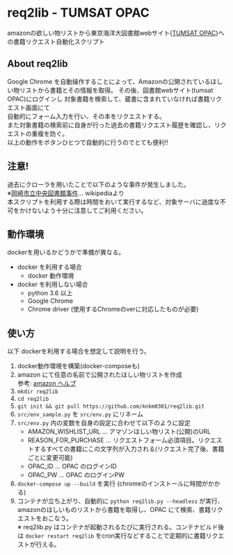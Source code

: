 # req2lib - TUMSAT OPAC
amazonの欲しい物リストから東京海洋大図書館webサイト([TUMSAT OPAC](https://lib.s.kaiyodai.ac.jp/opac/opac_search/?lang=0))への書籍リクエスト自動化スクリプト

## About req2lib
Google Chrome を自動操作することによって、Amazonの公開されているほしい物リストから書籍とその情報を取得。 
その後、図書館webサイト(tumsat OPAC)にログインし
対象書籍を検索して、蔵書に含まれていなければ書籍リクエスト画面にて  
自動的にフォーム入力を行い、その本をリクエストする。  
また対象書籍の検索前に自身が行った過去の書籍リクエスト履歴を確認し、リクエストの重複を防ぐ。  
以上の動作をボタンひとつで自動的に行うのでとても便利!!  

## 注意!
過去にクローラを用いたことで以下のような事件が発生しました。  
※[岡崎市立中央図書館事件](https://ja.wikipedia.org/wiki/%E5%B2%A1%E5%B4%8E%E5%B8%82%E7%AB%8B%E4%B8%AD%E5%A4%AE%E5%9B%B3%E6%9B%B8%E9%A4%A8%E4%BA%8B%E4%BB%B6)... wikipediaより  
本スクリプトを利用する際は時間をおいて実行するなど、対象サーバに過度な不可をかけないよう十分に注意してご利用ください。


## 動作環境
dockerを用いるかどうかで準備が異なる。
- docker を利用する場合
  - docker 動作環境
- docker を利用しない場合
  - python 3.6 以上
  - Google Chrome
  - Chrome driver (使用するChromeのverに対応したものが必要)

  
## 使い方
以下 dockerを利用する場合を想定して説明を行う。
1. docker動作環境を構築(docker-composeも)
2. amazon にて任意の名前で公開されたほしい物リストを作成  
参考: [amazon ヘルプ](https://www.amazon.co.jp/gp/help/customer/display.html?nodeId=201936700)
1. `mkdir req2lib`
2. `cd req2lib`
1.  `git init && git pull https://github.com/knkm0301/req2lib.git`
3. `src/env_sample.py` を `src/env.py` にリネーム
4. `src/env.py` 内の変数を自身の設定に合わせて以下のように設定  
   - AMAZON_WISHLIST_URL ... アマゾンほしい物リスト(公開)のURL
   - REASON_FOR_PURCHASE ... リクエストフォーム必須項目。リクエストするすべての書籍にこの文字列が入力される(リクエスト完了後、書籍ごとに変更可能)
   - OPAC_ID             ... OPAC のログインID
   - OPAC_PW             ... OPAC のログインPW
5. `docker-compose up --build` を実行 (chromeのインストールに時間がかかる)
6. コンテナが立ち上がり、自動的に `python req2lib.py --headless` が実行、amazonのほしいものリストから書籍を取得し、OPAC にて検索、書籍リクエストをおこなう。  
※ req2lib.py はコンテナが起動されるたびに実行される。コンテナビルド後は `docker restart req2lib` をcron実行などすることで定期的に書籍リクエストが行える。

